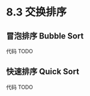 # 8.3 交换排序

## 冒泡排序 Bubble Sort

代码 TODO

## 快速排序 Quick Sort

代码 TODO

<!-- ### 习题

- 3【2010】对一组数据`2 12 16 88 5 10`进行排序，若前 3 趟排序结果如下
  第一趟：`2 12 16 5 10 88`
  第二趟：`2 12 5 10 16 88 `第三趟：`2 5 10 12 16 88`
  则采用的排序方法可能是 → 冒泡排序
- 4【2011】为实现快速排序算法，待排序序列宜采用的存储方式是 → 顺序存储
- 13
- 14【2014】
- 15【2010】
- 17【2019】排序过程中，对尚未确定最终位置的所有元素进行一遍处理称为一「趟」。下列序列中，不可能是快速排序第二趟结果的是
  A `5 2 16 12 28 60 32 72 `B `2 16 5 28 12 60 32 72 `C `2 12 16 5 28 32 72 60 `D `5 2 12 28 16 32 72 60`→D
- 综合题 6【2016】 -->
